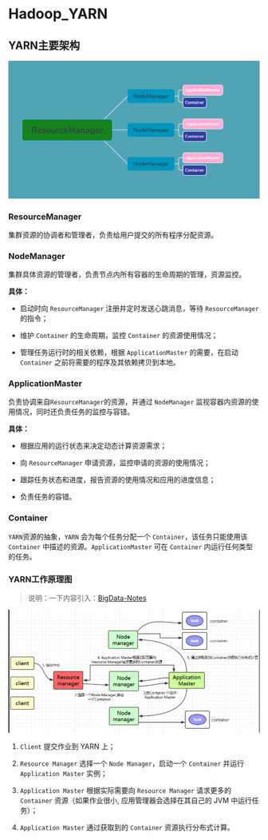 # Hadoop_YARN
## YARN主要架构
![yarn主要架构](_v_images/20201005170226359_14277.png)

### ResourceManager
集群资源的协调者和管理者，负责给用户提交的所有程序分配资源。

### NodeManager
集群具体资源的管理者，负责节点内所有容器的生命周期的管理，资源监控。

**具体：**

- 启动时向 `ResourceManager` 注册并定时发送心跳消息，等待 `ResourceManager` 的指令；

- 维护 `Container` 的生命周期，监控 `Container` 的资源使用情况；

- 管理任务运行时的相关依赖，根据 `ApplicationMaster` 的需要，在启动 `Container` 之前将需要的程序及其依赖拷贝到本地。

### ApplicationMaster
负责协调来自`ResourceManager`的资源，并通过 `NodeManager` 监视容器内资源的使用情况，同时还负责任务的监控与容错。

**具体：**

- 根据应用的运行状态来决定动态计算资源需求；

- 向 `ResourceManager` 申请资源，监控申请的资源的使用情况；

- 跟踪任务状态和进度，报告资源的使用情况和应用的进度信息；

- 负责任务的容错。

### Container
`YARN`资源的抽象，`YARN` 会为每个任务分配一个 `Container`，该任务只能使用该 `Container` 中描述的资源。`ApplicationMaster` 可在 `Container` 内运行任何类型的任务。

### YARN工作原理图
> 说明：一下内容引入：[BigData-Notes](https://github.com/heibaiying/BigData-Notes)

![yarn工作原理图](_v_images/20201005171444074_15239.png)

1. `Client` 提交作业到 YARN 上；

2. `Resource Manager` 选择一个 `Node Manager`，启动一个 `Container` 并运行 `Application Master` 实例；

3. `Application Master` 根据实际需要向 `Resource Manager` 请求更多的 `Container` 资源（如果作业很小, 应用管理器会选择在其自己的 JVM 中运行任务）；

4. `Application Master` 通过获取到的 `Container` 资源执行分布式计算。

